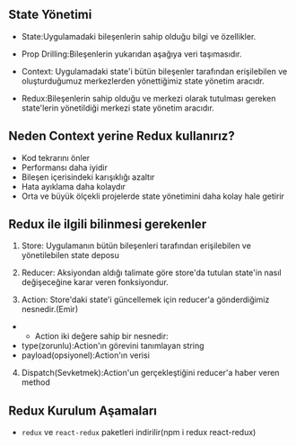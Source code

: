 ## State Yönetimi

- State:Uygulamadaki bileşenlerin sahip olduğu bilgi ve özellikler.

- Prop Drilling:Bileşenlerin yukarıdan aşağıya veri taşımasıdır.

- Context: Uygulamadaki state'i bütün bileşenler tarafından erişilebilen ve oluşturduğumuz merkezlerden yönettiğimiz state yönetim aracıdr.

- Redux:Bileşenlerin sahip olduğu ve merkezi olarak tutulması gereken state'lerin yönetildiği merkezi state yönetim aracıdır.

## Neden Context yerine Redux kullanırız?

- Kod tekrarını önler
- Performansı daha iyidir
- Bileşen içerisindeki karışıklığı azaltır
- Hata ayıklama daha kolaydır
- Orta ve büyük ölçekli projelerde state yönetimini daha kolay hale getirir

## Redux ile ilgili bilinmesi gerekenler

1. Store: Uygulamanın bütün bileşenleri tarafından erişilebilen ve yönetilebilen state deposu

2. Reducer: Aksiyondan aldığı talimate göre store'da tutulan state'in nasıl değişeceğine karar veren fonksiyondur.

3. Action: Store'daki state'i güncellemek için reducer'a gönderdiğimiz nesnedir.(Emir)

- - Action iki değere sahip bir nesnedir:
- type(zorunlu):Action'ın görevini tanımlayan string
- payload(opsiyonel):Action'ın verisi

4. Dispatch(Sevketmek):Action'un gerçekleştiğini reducer'a haber veren method

## Redux Kurulum Aşamaları

- `redux` ve `react-redux` paketleri indirilir(npm i redux react-redux)
